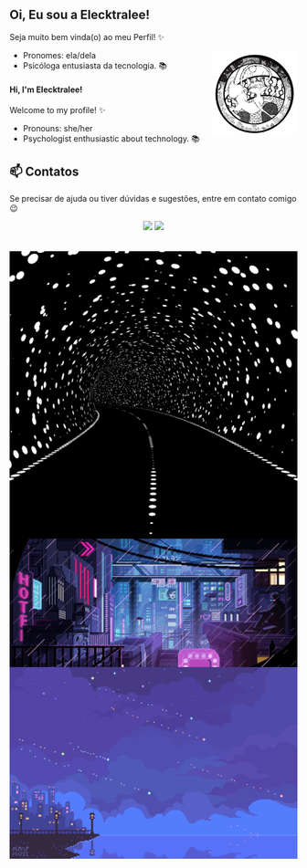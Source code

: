

  ## Oi, Eu sou a Elecktralee!                
Seja muito bem vinda(o) ao meu Perfil! ✨

<div>
  <img align="right" alt="Git-Computador" width="150px" height="150px" src="./Erica-main/ERICA-main/assets/Myself.gif"/>
</div>

- Pronomes: ela/dela
- Psicóloga entusiasta da tecnologia. 📚


#### Hi, I'm Elecktralee!
Welcome to my profile! ✨

- Pronouns: she/her
- Psychologist enthusiastic about technology. 📚

 ## 📫 Contatos

 Se precisar de ajuda ou tiver dúvidas e sugestões, entre em contato comigo 😉 

<div align="center"> 
   <a href = "mailto:psiericam@gmail.com"><img src="https://img.shields.io/badge/-Gmail-%23333?style=for-the-badge&logo=gmail&logoColor=white" target="_blank"></a>
  <a href="https://www.linkedin.com/in/érica-mascarenhas/" target="_blank"><img src="https://img.shields.io/badge/-LinkedIn-%230077B5?style=for-the-badge&logo=linkedin&logoColor=white" target="_blank"></a> 
</div>
<br><br>
 <div>
  <img align="center" alt="Pixel-Art" width="800px" src="Erica-main/ERICA-main/1.gif"/>
  <img align="center" alt="Pixel-Art" width="800px" src="Erica-main/ERICA-main/2.gif"/>
  <img align="center" alt="Pixel-Art" width="800px" src="Erica-main/ERICA-main/3.gif"/>
</div>


